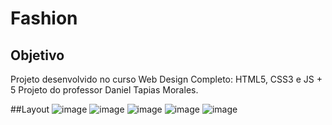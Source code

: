 # Fashion

## Objetivo
Projeto desenvolvido no curso Web Design Completo: HTML5, CSS3 e JS + 5 Projeto do professor Daniel Tapias Morales.

##Layout
![image](https://user-images.githubusercontent.com/29000078/209476699-e6e916de-60fd-4867-aabd-65d9bf349b46.png)
![image](https://user-images.githubusercontent.com/29000078/209476728-7dce0e3d-9755-466d-8914-5de545b11c98.png)
![image](https://user-images.githubusercontent.com/29000078/209476737-fb847987-d941-43e5-9851-f77fa74b3227.png)
![image](https://user-images.githubusercontent.com/29000078/209476787-ddf59a63-a363-43fd-b75c-9bd4cdfac365.png)
![image](https://user-images.githubusercontent.com/29000078/209476794-f84c5df0-ba71-4d9f-9c2e-a0de2d058a91.png)

